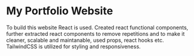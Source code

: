 # My Portfolio Website

To build this website React is used. Created react functional components, further extracted react components to remove repetitions and to make it cleaner, scalable and maintanable, used props, react hooks etc. TailwindCSS is utilized for styling and responsiveness.
